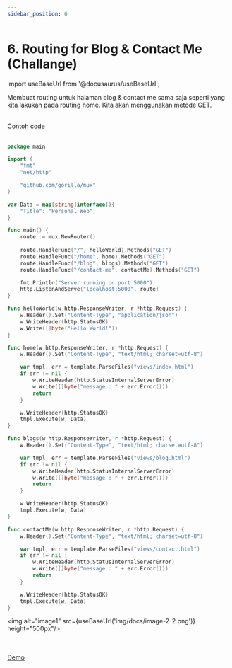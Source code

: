 ```yaml
---
sidebar_position: 6
---
```


# 6. Routing for Blog & Contact Me (Challange)

import useBaseUrl from '@docusaurus/useBaseUrl';


Membuat routing untuk halaman blog & contact me sama saja seperti yang kita lakukan pada routing home. Kita akan menggunakan metode GET.

<br />

<a class="btn-example-code" href="">
Contoh code
</a>

<br />
<br />

```go {19-20,46-72} title="main.go"
package main

import (
    "fmt"
    "net/http"

    "github.com/gorilla/mux"
)

var Data = map[string]interface{}{
	"Title": "Personal Web",
}

func main() {
    route := mux.NewRouter()
    
    route.HandleFunc("/", helloWorld).Methods("GET")
    route.HandleFunc("/home", home).Methods("GET")
    route.HandleFunc("/blog", blogs).Methods("GET")
    route.HandleFunc("/contact-me", contactMe).Methods("GET")

    fmt.Println("Server running on port 5000")
    http.ListenAndServe("localhost:5000", route)
}

func helloWorld(w http.ResponseWriter, r *http.Request) {
    w.Header().Set("Content-Type", "application/json")
    w.WriteHeader(http.StatusOK)
    w.Write([]byte("Hello World!"))
}

func home(w http.ResponseWriter, r *http.Request) {
    w.Header().Set("Content-Type", "text/html; charset=utf-8")

    var tmpl, err = template.ParseFiles("views/index.html")
    if err != nil {
        w.WriteHeader(http.StatusInternalServerError)
        w.Write([]byte("message : " + err.Error()))
        return
    }

    w.WriteHeader(http.StatusOK)
    tmpl.Execute(w, Data)
}

func blogs(w http.ResponseWriter, r *http.Request) {
	w.Header().Set("Content-Type", "text/html; charset=utf-8")

	var tmpl, err = template.ParseFiles("views/blog.html")
	if err != nil {
		w.WriteHeader(http.StatusInternalServerError)
		w.Write([]byte("message : " + err.Error()))
		return
	}

	w.WriteHeader(http.StatusOK)
	tmpl.Execute(w, Data)
}

func contactMe(w http.ResponseWriter, r *http.Request) {
	w.Header().Set("Content-Type", "text/html; charset=utf-8")

	var tmpl, err = template.ParseFiles("views/contact.html")
	if err != nil {
		w.WriteHeader(http.StatusInternalServerError)
		w.Write([]byte("message : " + err.Error()))
		return
	}

	w.WriteHeader(http.StatusOK)
	tmpl.Execute(w, Data)
}
```

<img alt="image1" src={useBaseUrl('img/docs/image-2-2.png')} height="500px"/>

<br />
<br />

<div>
<a class="btn-demo" href="">
Demo
</a>
</div>